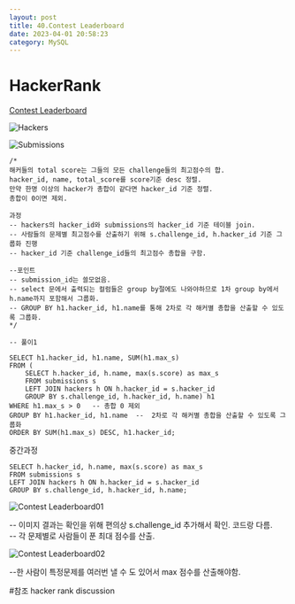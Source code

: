 ```yaml
---
layout: post
title: 40.Contest Leaderboard
date: 2023-04-01 20:58:23 
category: MySQL
---
```


# HackerRank 
 [Contest Leaderboard](https://www.hackerrank.com/challenges/contest-leaderboard/problem?isFullScreen=true)  

![Hackers](https://s3.amazonaws.com/hr-challenge-images/19503/1458522826-a9ddd28469-ScreenShot2016-03-21at6.40.27AM.png)  

![Submissions](https://s3.amazonaws.com/hr-challenge-images/19503/1458523022-771511df90-ScreenShot2016-03-21at6.40.37AM.png)
```MySQL
/*
해커들의 total score는 그들의 모든 challenge들의 최고점수의 합.
hacker_id, name, total_score를 score기준 desc 정렬.
만약 한명 이상의 hacker가 총합이 같다면 hacker_id 기준 정렬.
총합이 0이면 제외.

과정
-- hackers의 hacker_id와 submissions의 hacker_id 기준 테이블 join.
-- 사람들의 문제별 최고점수를 산출하기 위해 s.challenge_id, h.hacker_id 기준 그룹화 진행
-- hacker_id 기준 challenge_id들의 최고점수 총합을 구함.

--포인트  
-- submission_id는 쓸모없음.
-- select 문에서 출력되는 컬럼들은 group by절에도 나와야하므로 1차 group by에서 h.name까지 포함해서 그룹화.  
-- GROUP BY h1.hacker_id, h1.name를 통해 2차로 각 해커별 총합을 산출할 수 있도록 그룹화. 
*/
 
-- 풀이1

SELECT h1.hacker_id, h1.name, SUM(h1.max_s)
FROM (
    SELECT h.hacker_id, h.name, max(s.score) as max_s
    FROM submissions s
    LEFT JOIN hackers h ON h.hacker_id = s.hacker_id
    GROUP BY s.challenge_id, h.hacker_id, h.name) h1  
WHERE h1.max_s > 0   -- 총합 0 제외
GROUP BY h1.hacker_id, h1.name  --  2차로 각 해커별 총합을 산출할 수 있도록 그룹화  
ORDER BY SUM(h1.max_s) DESC, h1.hacker_id;
```   

중간과정  
```MySQL
SELECT h.hacker_id, h.name, max(s.score) as max_s
FROM submissions s
LEFT JOIN hackers h ON h.hacker_id = s.hacker_id
GROUP BY s.challenge_id, h.hacker_id, h.name;
```  
![Contest Leaderboard01](https://user-images.githubusercontent.com/38153316/231809475-ca5e537f-89ad-44a5-a440-6dc59c6272f6.png)   

-- 이미지 결과는 확인을 위해 편의상 s.challenge_id 추가해서 확인. 코드랑 다름.  
-- 각 문제별로 사람들이 푼 최대 점수를 산출.  

![Contest Leaderboard02](https://user-images.githubusercontent.com/38153316/231809584-58d14b85-3248-4f9d-8be8-58072a8222e4.png)  
  
--한 사람이 특정문제를 여러번 낼 수 도 있어서 max 점수를 산출해야함.     

#참조
hacker rank discussion
[]()   